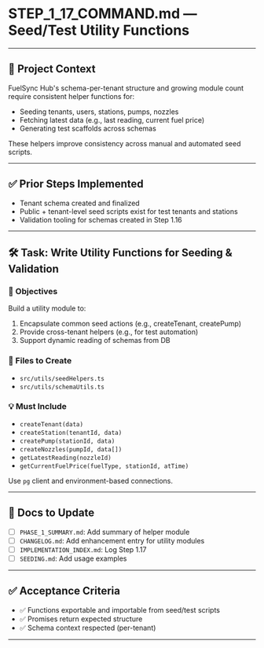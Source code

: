 # STEP\_1\_17\_COMMAND.md — Seed/Test Utility Functions

---

## 🧠 Project Context

FuelSync Hub's schema-per-tenant structure and growing module count require consistent helper functions for:

* Seeding tenants, users, stations, pumps, nozzles
* Fetching latest data (e.g., last reading, current fuel price)
* Generating test scaffolds across schemas

These helpers improve consistency across manual and automated seed scripts.

---

## ✅ Prior Steps Implemented

* Tenant schema created and finalized
* Public + tenant-level seed scripts exist for test tenants and stations
* Validation tooling for schemas created in Step 1.16

---

## 🛠 Task: Write Utility Functions for Seeding & Validation

### 🎯 Objectives

Build a utility module to:

1. Encapsulate common seed actions (e.g., createTenant, createPump)
2. Provide cross-tenant helpers (e.g., for test automation)
3. Support dynamic reading of schemas from DB

### 📂 Files to Create

* `src/utils/seedHelpers.ts`
* `src/utils/schemaUtils.ts`

### 💡 Must Include

* `createTenant(data)`
* `createStation(tenantId, data)`
* `createPump(stationId, data)`
* `createNozzles(pumpId, data[])`
* `getLatestReading(nozzleId)`
* `getCurrentFuelPrice(fuelType, stationId, atTime)`

Use `pg` client and environment-based connections.

---

## 📓 Docs to Update

* [ ] `PHASE_1_SUMMARY.md`: Add summary of helper module
* [ ] `CHANGELOG.md`: Add enhancement entry for utility modules
* [ ] `IMPLEMENTATION_INDEX.md`: Log Step 1.17
* [ ] `SEEDING.md`: Add usage examples

---

## ✅ Acceptance Criteria

* ✅ Functions exportable and importable from seed/test scripts
* ✅ Promises return expected structure
* ✅ Schema context respected (per-tenant)

---
